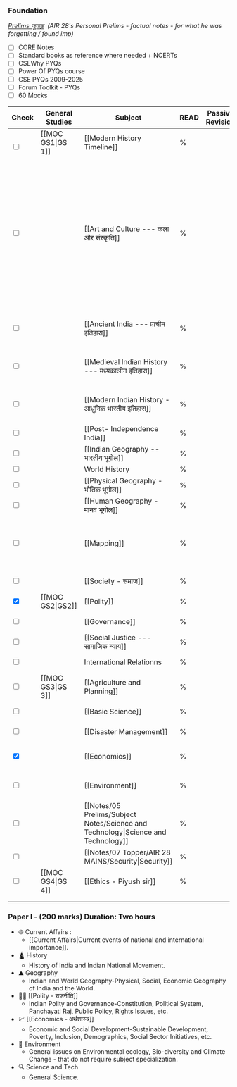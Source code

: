 ### Foundation 

*[Prelims जुगाड़](onenote:https://d.docs.live.net/9B24B3FB5359B984/Documents/Prelims%20Notes/Prelims%20जुगाड़.one#section-id={565E5879-76FB-854F-AF60-6391814FD094}&end)  (AIR 28's Personal Prelims - factual notes - for what he was forgetting / found imp)*
- [ ] CORE Notes 
- [ ] Standard books as reference where needed + NCERTs
- [ ] CSEWhy PYQs
- [ ] Power Of PYQs course
- [ ] CSE PYQs 2009-2025
- [ ] Forum Toolkit - PYQs
- [ ] 60 Mocks

| **Check**                                       | **General Studies** | **Subject**                                                                       | **READ** | **Passive Revision** | **Remarks**                                                           | **EXTRA REMARKS**                                                                                                                             |
| ----------------------------------------------- | ------------------- | --------------------------------------------------------------------------------- | -------- | -------------------- | --------------------------------------------------------------------- | --------------------------------------------------------------------------------------------------------------------------------------------- |
| <br><input type="checkbox" unchecked id="e02837"> | [[MOC GS1\|GS 1]]   | [[Modern History Timeline]]                                                       | %        |                      | ***topper notes*** = timeline -> aid understanding.                   |                                                                                                                                               |
| <input type="checkbox" unchecked id="16ae67">     |                     | [[Art and Culture --- कला और संस्कृति]]                                           | %        |                      | *VISION + AIR 28* **CD NCERT MUST**                                   | AIR 130 TN BOOKS STRATEGY IS EXTRA.<br><br>JUST READ CD NCERTS + THESE NOTES THEN [[Active Recall Questions]] AND PYQs to anki. = sufficient. |
| <input type="checkbox" unchecked id="f3fe3a">     |                     | [[Ancient India --- प्राचीन इतिहास]]                                              | %        |                      | VISION + AIR 28 **CD NCERT MUST** - USE PYQs first strategy. (*arth*) | - \ -                                                                                                                                         |
| <input type="checkbox" unchecked id="1b2fd2">     |                     | [[Medieval Indian History --- मध्यकालीन इतिहास]]                                  | %        |                      | VISION + AIR 28 **CD NCERT MUST** use pyq first strategy (*arth*)     | - \ -                                                                                                                                         |
| <input type="checkbox" unchecked id="fb607d">     |                     | [[Modern Indian History - आधुनिक भारतीय इतिहास]]                                  | %        |                      | VISION + AIR 28 **CS NCERT MUST** use pyq first strategy (*arth*)     | - \ -                                                                                                                                         |
| <input type="checkbox" unchecked id="7e4de3">     |                     | [[Post- Independence India]]                                                      | %        |                      | *SUFFICIENT*.                                                         |                                                                                                                                               |
| <input type="checkbox" unchecked id="9d48a6">     |                     | [[Indian Geography -- भारतीय भूगोल]]                                              | %        |                      | **CD NCERT MUST**                                                     |                                                                                                                                               |
| <input type="checkbox" unchecked id="7de631">   |                     | World History                                                                     | %        |                      | need mains notes.                                                     |                                                                                                                                               |
| <input type="checkbox" unchecked id="649be5">     |                     | [[Physical Geography - भौतिक भूगोल]]                                              | %        |                      | **CD NCERT MUST**                                                     |                                                                                                                                               |
| <input type="checkbox" unchecked id="67ccff">     |                     | [[Human Geography - मानव भूगोल]]                                                  | %        |                      | **CD NCERT MUST**                                                     |                                                                                                                                               |
| <input type="checkbox" unchecked id="0e551f">     |                     | [[Mapping]]                                                                       | %        |                      | *Anki* - all made, already.                                           | Vision IAS updated mapping Lectures. - if time allows.                                                                                        |
| <input type="checkbox" unchecked id="62612b">     |                     | [[Society - समाज]]                                                                | %        |                      | basic understanding.                                                  | mains + optional                                                                                                                              |
| <input type="checkbox" checked id="1133f4">     | [[MOC GS2\|GS2]]    | [[Polity]]                                                                        | %        |                      | **LAXMIKANT** + Bare act Anki.                                        |                                                                                                                                               |
| <input type="checkbox" unchecked id="f01bb0">     |                     | [[Governance]]                                                                    | %        |                      | basic understanding.                                                  |                                                                                                                                               |
| <input type="checkbox" unchecked id="96fc60">     |                     | [[Social Justice --- सामाजिक न्याय]]                                              | %        |                      | basic understanding.                                                  |                                                                                                                                               |
| <input type="checkbox" unchecked id="0ef50d">   |                     | International Relationns                                                          | %        |                      | M PURI Lectures? -if time allows.                                     | **mains notes.**                                                                                                                              |
| <input type="checkbox" unchecked id="c183f9">     | [[MOC GS3\|GS 3]]   | [[Agriculture and Planning]]                                                      | %        |                      | basic understanding.                                                  | **mains notes**                                                                                                                               |
| <input type="checkbox" unchecked id="bc598f">     |                     | [[Basic Science]]                                                                 | %        |                      |                                                                       | **SHIVIN FIRST.**                                                                                                                             |
| <input type="checkbox" unchecked id="301805">     |                     | [[Disaster Management]]                                                           | %        |                      |                                                                       | **mains notes.**                                                                                                                              |
| <input type="checkbox" checked id="75ffe4">     |                     | [[Economics]]                                                                     | %        |                      | This + CD NCERTS.                                                     | Ketanomy? for reference.                                                                                                                      |
| <input type="checkbox" unchecked id="cfb66c">     |                     | [[Environment]]                                                                   | %        |                      | shivin + this. = enough. PYQs first appraoch?                         | **SHIVIN FIRST.**                                                                                                                             |
| <input type="checkbox" unchecked id="4b20a7">   |                     | [[Notes/05 Prelims/Subject Notes/Science and Technology\|Science and Technology]] | %        |                      | CURRENT FOCUSED.                                                      | **SHIVIN FIRST.**                                                                                                                             |
| <input type="checkbox" unchecked id="f08c19">   |                     | [[Notes/07 Topper/AIR 28 MAINS/Security\|Security]]                               | %        |                      |                                                                       | **mains notes.**                                                                                                                              |
| <input type="checkbox" unchecked id="0fe323">   | [[MOC GS4\|GS 4]]   | [[Ethics - Piyush sir]]                                                           | %        |                      | Mains notes. use these just for value addition/reference.             |                                                                                                                                               |
|                                                 |                     |                                                                                   |          |                      |                                                                       |                                                                                                                                               |
|                                                 |                     |                                                                                   |          |                      |                                                                       |                                                                                                                                               |

### Paper I - (200 marks) Duration: Two hours

- 🌐 Current Affairs :
	- [[Current Affairs|Current events of national and international importance]].
- 🛕 History 
	- History of India and Indian National Movement.
- ⛰️ Geography
	- Indian and World Geography-Physical, Social, Economic Geography of India and the World.
- 👩‍⚖️ [[Polity - राजनीति]]
	- Indian Polity and Governance-Constitution, Political System, Panchayati Raj, Public Policy, Rights Issues, etc.
- 💹 [[Economics - अर्थशास्त्र]]
	- Economic and Social Development-Sustainable Development, Poverty, Inclusion, Demographics, Social Sector Initiatives, etc.
- 🐧 Environment
	- General issues on Environmental ecology, Bio-diversity and Climate Change - that do not require subject specialization.
- 🔍 Science and Tech
	- General Science.
